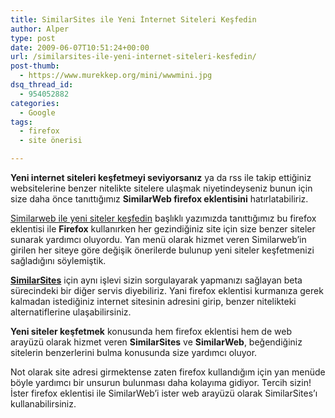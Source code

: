```yaml
---
title: SimilarSites ile Yeni İnternet Siteleri Keşfedin
author: Alper
type: post
date: 2009-06-07T10:51:24+00:00
url: /similarsites-ile-yeni-internet-siteleri-kesfedin/
post-thumb:
  - https://www.murekkep.org/mini/wwwmini.jpg
dsq_thread_id:
  - 954052882
categories:
  - Google
tags:
  - firefox
  - site önerisi

---
```

**Yeni internet siteleri keşfetmeyi seviyorsanız** ya da rss ile takip ettiğiniz websitelerine benzer nitelikte sitelere ulaşmak niyetindeyseniz bunun için size daha önce tanıttığımız **SimilarWeb firefox eklentisini** hatırlatabiliriz. 

[Similarweb ile yeni siteler keşfedin][1] başlıklı yazımızda tanıttığımız bu firefox eklentisi ile **Firefox** kullanırken her gezindiğiniz site için size benzer siteler sunarak yardımcı oluyordu. Yan menü olarak hizmet veren Similarweb&#8217;in girilen her siteye göre değişik önerilerde bulunup yeni siteler keşfetmenizi sağladığını söylemiştik. 

**[SimilarSites][2]** için aynı işlevi sizin sorgulayarak yapmanızı sağlayan beta sürecindeki bir diğer servis diyebiliriz. Yani firefox eklentisi kurmanıza gerek kalmadan istediğiniz internet sitesinin adresini girip, benzer nitelikteki alternatiflerine ulaşabilirsiniz. 

**Yeni siteler keşfetmek** konusunda hem firefox eklentisi hem de web arayüzü olarak hizmet veren **SimilarSites** ve **SimilarWeb**, beğendiğiniz sitelerin benzerlerini bulma konusunda size yardımcı oluyor. 

Not olarak site adresi girmektense zaten firefox kullandığım için yan menüde böyle yardımcı bir unsurun bulunması daha kolayıma gidiyor. Tercih sizin! İster firefox eklentisi ile SimilarWeb&#8217;i ister web arayüzü olarak SimilarSites&#8217;ı kullanabilirsiniz.

 [1]: https://www.murekkep.org/similarweb-ile-yeni-siteler-kesfedin-1843
 [2]: http://www.similarsites.com/